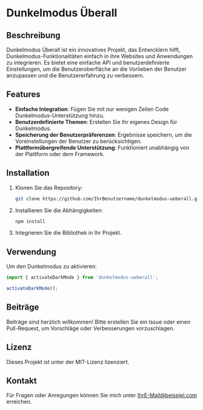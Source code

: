 # Dunkelmodus Überall

## Beschreibung
Dunkelmodus Überall ist ein innovatives Projekt, das Entwicklern hilft, Dunkelmodus-Funktionalitäten einfach in ihre Websites und Anwendungen zu integrieren. Es bietet eine einfache API und benutzerdefinierte Einstellungen, um die Benutzeroberfläche an die Vorlieben der Benutzer anzupassen und die Benutzererfahrung zu verbessern.

## Features
- **Einfache Integration**: Fügen Sie mit nur wenigen Zeilen Code Dunkelmodus-Unterstützung hinzu.
- **Benutzerdefinierte Themen**: Erstellen Sie Ihr eigenes Design für Dunkelmodus.
- **Speicherung der Benutzerpräferenzen**: Ergebnisse speichern, um die Voreinstellungen der Benutzer zu berücksichtigen.
- **Plattformübergreifende Unterstützung**: Funktioniert unabhängig von der Plattform oder dem Framework.

## Installation
1. Klonen Sie das Repository:
   ```bash
   git clone https://github.com/IhrBenutzername/dunkelmodus-ueberall.git
   ```
2. Installieren Sie die Abhängigkeiten:
   ```bash
   npm install
   ```
3. Integrieren Sie die Bibliothek in Ihr Projekt.

## Verwendung
Um den Dunkelmodus zu aktivieren:
```javascript
import { activateDarkMode } from 'dunkelmodus-ueberall';

activateDarkMode();
```

## Beiträge
Beiträge sind herzlich willkommen! Bitte erstellen Sie ein Issue oder einen Pull-Request, um Vorschläge oder Verbesserungen vorzuschlagen.

## Lizenz
Dieses Projekt ist unter der MIT-Lizenz lizenziert.

## Kontakt
Für Fragen oder Anregungen können Sie mich unter [IhrE-Mail@beispiel.com](mailto:IhrE-Mail@beispiel.com) erreichen.